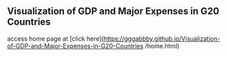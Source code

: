 ## Visualization of GDP and Major Expenses in G20 Countries

access home page at 
[click here](https://gggabbby.github.io/Visualization-of-GDP-and-Major-Expenses-in-G20-Countries
/home.html)
